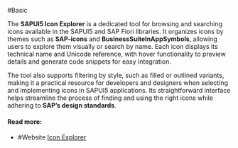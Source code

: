 #Basic 

The **SAPUI5 Icon Explorer** is a dedicated tool for browsing and searching icons available in the SAPUI5 and SAP Fiori libraries. It organizes icons by themes such as **SAP-icons** and **BusinessSuiteInAppSymbols**, allowing users to explore them visually or search by name. Each icon displays its technical name and Unicode reference, with hover functionality to preview details and generate code snippets for easy integration. 

The tool also supports filtering by style, such as filled or outlined variants, making it a practical resource for developers and designers when selecting and implementing icons in SAPUI5 applications. Its straightforward interface helps streamline the process of finding and using the right icons while adhering to **SAP’s design standards**.

#### Read more:

-  #Website [Icon Explorer](https://sapui5.hana.ondemand.com/sdk/test-resources/sap/m/demokit/iconExplorer/webapp/index.html#/overview) 